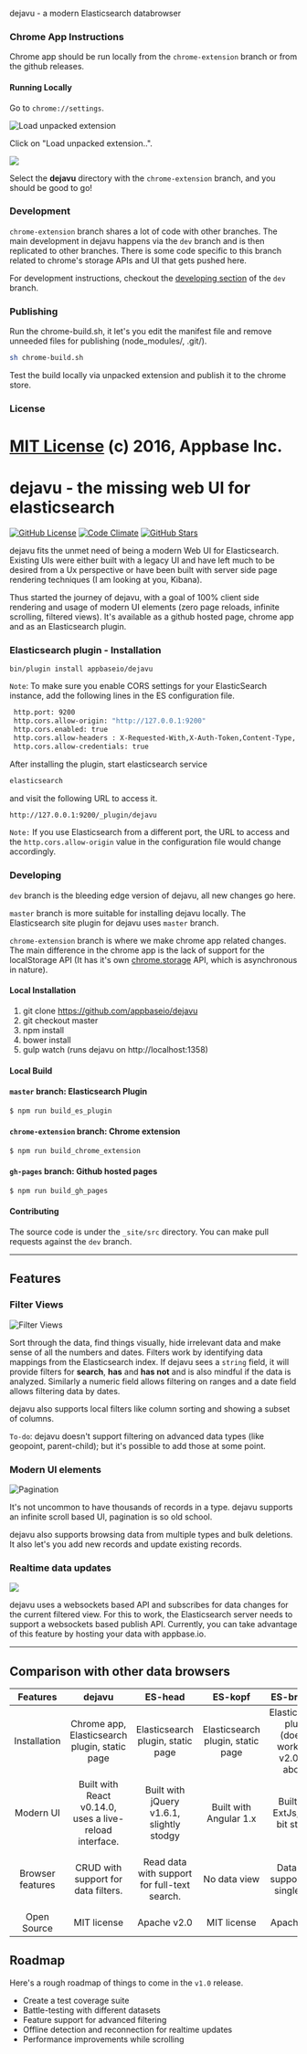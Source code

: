 dejavu - a modern Elasticsearch databrowser

### Chrome App Instructions

Chrome app should be run locally from the ``chrome-extension`` branch or from the github releases.

#### Running Locally

Go to ``chrome://settings``.

![Load unpacked extension](https://i.imgur.com/AK52iP6.png)

Click on "Load unpacked extension..".

![](https://i.imgur.com/uO2WGBW.png)

Select the **dejavu** directory with the ``chrome-extension`` branch, and you should be good to go!

### Development

``chrome-extension`` branch shares a lot of code with other branches. The main development in dejavu happens via the ``dev`` branch and is then replicated to other branches. There is some code specific to this branch related to chrome's storage APIs and UI that gets pushed here.

For development instructions, checkout the [developing section](https://github.com/appbaseio/dejavu/tree/dev#developing) of the ``dev`` branch.

### Publishing

Run the chrome-build.sh, it let's you edit the manifest file and remove unneeded files for publishing (node_modules/, .git/).

```sh
sh chrome-build.sh
```

Test the build locally via unpacked extension and publish it to the chrome store.

### License

[MIT License](https://github.com/appbaseio/dejavu/blob/dev/LICENSE.md) (c) 2016, Appbase Inc.
=======
dejavu - the missing web UI for elasticsearch
====

[![GitHub License](https://img.shields.io/badge/license-MIT-blue.svg)](https://raw.githubusercontent.com/appbaseio/dejavu/dev/LICENSE.md)
[![Code Climate](https://codeclimate.com/github/appbaseio/dejavu/badges/gpa.svg)](https://codeclimate.com/github/appbaseio/dejavu)
[![GitHub Stars](https://img.shields.io/github/stars/appbaseio/dejavu.svg)](https://github.com/appbaseio/dejavu/stargazers)

dejavu fits the unmet need of being a modern Web UI for Elasticsearch. Existing UIs were either built with a legacy UI and have left much to be desired from a Ux perspective or have been built with server side page rendering techniques (I am looking at you, Kibana).

Thus started the journey of dejavu, with a goal of 100% client side rendering and usage of modern UI elements (zero page reloads, infinite scrolling, filtered views). It's available as a github hosted page, chrome app and as an Elasticsearch plugin.

### Elasticsearch plugin - Installation

``bin/plugin install appbaseio/dejavu``

``Note``: To make sure you enable CORS settings for your ElasticSearch instance, add the following lines in the ES configuration file.

```sh
 http.port: 9200
 http.cors.allow-origin: "http://127.0.0.1:9200"
 http.cors.enabled: true
 http.cors.allow-headers : X-Requested-With,X-Auth-Token,Content-Type, Content-Length, Authorization
 http.cors.allow-credentials: true
```

After installing the plugin, 
start elasticsearch service 
```sh
elasticsearch
```
and visit the following URL to access it.

```sh 
http://127.0.0.1:9200/_plugin/dejavu 
```

``Note:`` If you use Elasticsearch from a different port, the URL to access and the `http.cors.allow-origin` value in the configuration file would change accordingly.

### Developing

``dev`` branch is the bleeding edge version of dejavu, all new changes go here.

``master`` branch is more suitable for installing dejavu locally. The Elasticsearch site plugin for dejavu uses ``master`` branch.

``chrome-extension`` branch is where we make chrome app related changes. The main difference in the chrome app is the lack of support for the localStorage API (It has it's own [chrome.storage](https://developer.chrome.com/extensions/storage) API, which is asynchronous in nature).

#### Local Installation

1. git clone https://github.com/appbaseio/dejavu  
2. git checkout master
3. npm install
4. bower install
5. gulp watch (runs dejavu on http://localhost:1358)

#### Local Build

#### `master` branch: Elasticsearch Plugin

```sh
$ npm run build_es_plugin
```

#### `chrome-extension` branch: Chrome extension

```sh
$ npm run build_chrome_extension
```

#### `gh-pages` branch: Github hosted pages

```sh
$ npm run build_gh_pages
```

#### Contributing

The source code is under the ``_site/src`` directory.
You can make pull requests against the ``dev`` branch.

---

## Features

### Filter Views

![Filter Views](http://gdurl.com/DKHu)

Sort through the data, find things visually, hide irrelevant data and make sense of all the numbers and dates. Filters work by identifying data mappings from the Elasticsearch index. If dejavu sees a ``string`` field, it will provide filters for **search**, **has** and **has not** and is also mindful if the data is analyzed. Similarly a numeric field allows filtering on ranges and a date field allows filtering data by dates.

dejavu also supports local filters like column sorting and showing a subset of columns.

``To-do``: dejavu doesn't support filtering on advanced data types (like geopoint, parent-child); but it's possible to add those at some point.

### Modern UI elements

![Pagination](http://gdurl.com/P6Ay)

It's not uncommon to have thousands of records in a type. dejavu supports an infinite scroll based UI, pagination is so old school.

dejavu also supports browsing data from multiple types and bulk deletions. It also let's you add new records and update existing records.

### Realtime data updates

![](http://gdurl.com/lBVA)

dejavu uses a websockets based API and subscribes for data changes for the current filtered view. For this to work, the Elasticsearch server needs to support a websockets based publish API. Currently, you can take advantage of this feature by hosting your data with appbase.io.

---

## Comparison with other data browsers

|     Features     |                                                    dejavu                                                    | ES-head | ES-kopf | ES-browser |                                 Kibana                                |
|:----------------:|:------------------------------------------------------------------------------------------------------------:|:------------------:|:------------------:|:---------------------:|:---------------------------------------------------------------------:|
| Installation     | Chrome app, Elasticsearch plugin, static page      | Elasticsearch plugin, static page | Elasticsearch plugin, static page  | Elasticsearch plugin (doesn't work with v2.0 and above) | Elasticsearch plugin |
| Modern UI        | Built with React v0.14.0, uses a live-reload interface.                                                  | Built with jQuery v1.6.1, slightly stodgy | Built with Angular 1.x | Built with ExtJs, but a bit stodgy | Built with Node.JS, Hapi, Jade                                                                     |
| Browser features | CRUD with support for data filters. | Read data with support for full-text search. | No data view |  Data view support for a single type | Read view with support for visualizations / charting |
| Open Source      | MIT license                                                                          |  Apache v2.0               |       MIT license             |   Apache v2.0                    |   Apache v2.0                                                                    |



## Roadmap

Here's a rough roadmap of things to come in the ``v1.0`` release.

* Create a test coverage suite
* Battle-testing with different datasets
* Feature support for advanced filtering
* Offline detection and reconnection for realtime updates
* Performance improvements while scrolling